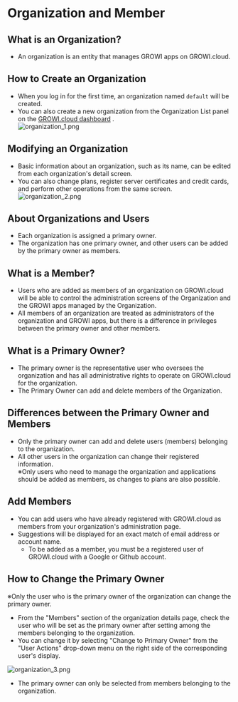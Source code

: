 # Organization and Member
## What is an Organization?
- An organization is an entity that manages GROWI apps on GROWI.cloud.

## How to Create an Organization
- When you log in for the first time, an organization named `default` will be created.
- You can also create a new organization from the Organization List panel on the [GROWI.cloud dashboard](https://growi.cloud/my) .  
![organization_1.png](/assets/images/en/Organization_1.png)
## Modifying an Organization
- Basic information about an organization, such as its name, can be edited from each organization's detail screen.
- You can also change plans, register server certificates and credit cards, and perform other operations from the same screen.  
![organization_2.png](/assets/images/en/Organization_2.png)
## About Organizations and Users
- Each organization is assigned a primary owner.
- The organization has one primary owner, and other users can be added by the primary owner as members.


## What is a Member?
- Users who are added as members of an organization on GROWI.cloud will be able to control the administration screens of the Organization and the GROWI apps managed by the Organization.
- All members of an organization are treated as administrators of the organization and GROWI apps, but there is a difference in privileges between the primary owner and other members.

## What is a Primary Owner?
- The primary owner is the representative user who oversees the organization and has all administrative rights to operate on GROWI.cloud for the organization.
- The Primary Owner can add and delete members of the Organization.

## Differences between the Primary Owner and Members
- Only the primary owner can add and delete users (members) belonging to the organization.
- All other users in the organization can change their registered information.     
※Only users who need to manage the organization and applications should be added as members, as changes to plans are also possible.
 

## Add Members
- You can add users who have already registered with GROWI.cloud as members from your organization's administration page.
- Suggestions will be displayed for an exact match of email address or account name.
    - To be added as a member, you must be a registered user of GROWI.cloud with a Google or Github account.

## How to Change the Primary Owner
※Only the user who is the primary owner of the organization can change the primary owner.
- From the "Members" section of the organization details page, check the user who will be set as the primary owner after setting among the members belonging to the organization.
- You can change it by selecting "Change to Primary Owner" from the "User Actions" drop-down menu on the right side of the corresponding user's display.

![organization_3.png](/assets/images/en/Organizationandmember_3.png)
- The primary owner can only be selected from members belonging to the organization.
